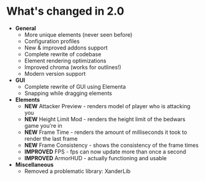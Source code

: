 # What's changed in 2.0

* **General**
    * More unique elements (never seen before)
    * Configuration profiles
    * New & improved addons support
    * Complete rewrite of codebase
    * Element rendering optimizations
    * Improved chroma (works for outlines!)
    * Modern version support
* **GUI**
    * Complete rewrite of GUI using Elementa
    * Snapping while dragging elements
* **Elements**
    * **NEW** Attacker Preview - renders model of player who is attacking you
    * **NEW** Height Limit Mod - renders the height limit of the bedwars game you're in
    * **NEW** Frame Time - renders the amount of milliseconds it took to render the last frame
    * **NEW** Frame Consistency - shows the consistency of the frame times
    * **IMPROVED** FPS - fps can now update more than once a second
    * **IMPROVED** ArmorHUD - actually functioning and usable
* **Miscellaneous**
    * Removed a problematic library: XanderLib

